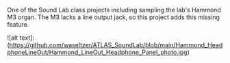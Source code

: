 One of the Sound Lab class projects including sampling the lab's Hammond M3 organ.
The M3 lacks a line output jack, so this project adds this missing feature.

![alt text]:(https://github.com/waseltzer/ATLAS_SoundLab/blob/main/Hammond_HeadphoneLineOut/Hammond_LineOut_Headphone_Panel_photo.jpg)
